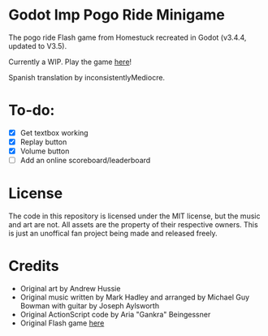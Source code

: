 # Godot Imp Pogo Ride Minigame
The pogo ride Flash game from Homestuck recreated in Godot (v3.4.4, updated to V3.5).

Currently a WIP. Play the game [here](https://miro.gg/pogo)!

Spanish translation by inconsistentlyMediocre.

# To-do:
* [X] Get textbox working
* [X] Replay button
* [X] Volume button
* [ ] Add an online scoreboard/leaderboard

# License
The code in this repository is licensed under the MIT license, but the music and art are not. All assets are the property of their respective owners. This is just an unoffical fan project being made and released freely.

# Credits
* Original art by Andrew Hussie
* Original music written by Mark Hadley and arranged by Michael Guy Bowman with guitar by Joseph Aylsworth
* Original ActionScript code by Aria "Gankra" Beingessner
* Original Flash game [here](https://www.homestuck.com/flash/hs2/00476/00476.swf)
